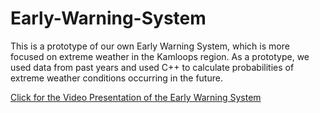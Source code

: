 # Early-Warning-System
This is a prototype of our own Early Warning System, which is more focused on extreme weather in the Kamloops region. As a prototype, we used data from past years and used C++ to calculate probabilities of extreme weather conditions occurring in the future.

[Click for the Video Presentation of the Early Warning System](https://youtu.be/VuD3-7pnEe8)
